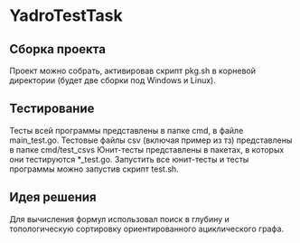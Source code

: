 # YadroTestTask
## Сборка проекта
Проект можно собрать, активировав скрипт pkg.sh в корневой директории (будет две сборки под Windows и Linux).
## Тестирование
Тесты всей программы представлены в папке cmd, в файле main_test.go. Тестовые файлы csv (включая пример из тз) представлены в папке cmd/test_csvs
Юнит-тесты представлены в пакетах, в которых они тестируются *_test.go.
Запустить все юнит-тесты и тесты программы можно запустив скрипт test.sh.
## Идея решения
Для вычисления формул использовал поиск в глубину и топологическую сортировку ориентированного ациклического графа.
